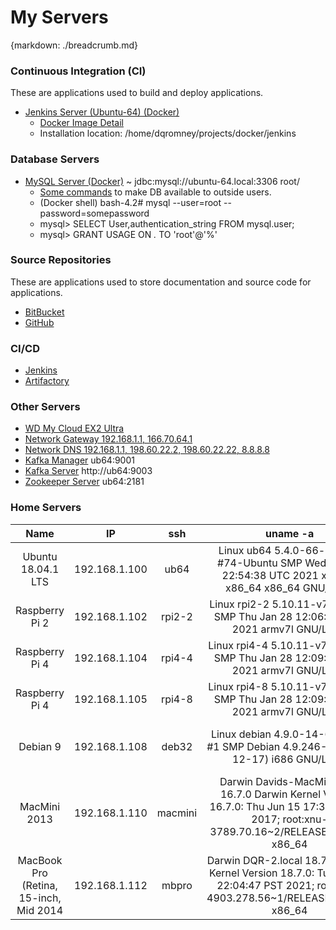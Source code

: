 # My Servers
{markdown: ./breadcrumb.md}

### Continuous Integration (CI)
These are applications used to build and deploy applications.
* [Jenkins Server (Ubuntu-64) (Docker)](http://ub64:8080/)
    * [Docker Image Detail](https://hub.docker.com/_/jenkins/)
    * Installation location: /home/dqromney/projects/docker/jenkins

### Database Servers

* [MySQL Server (Docker)](jdbc:mysql://ub4:3306) ~ jdbc:mysql://ubuntu-64.local:3306 root/
    * [Some commands](https://github.com/docker-library/mysql/issues/230) to make DB available to outside users.
    * (Docker shell) bash-4.2# mysql --user=root --password=somepassword
    *  mysql> SELECT User,authentication_string FROM mysql.user;
    *  mysql> GRANT USAGE ON *.* TO 'root'@'%'

### Source Repositories

These are applications used to store documentation and source code for applications.

* [BitBucket](https://bitbucket.org)
* [GitHub](https:/github.com)

### CI/CD
* [Jenkins](http://ub64:8080/)
* [Artifactory](http://ub64:8081)

### Other Servers
* [WD My Cloud EX2 Ultra](http://mycloudex2ultra/)
* [Network Gateway 192.168.1.1, 166.70.64.1](192.168.1.1)
* [Network DNS 192.168.1.1, 198.60.22.2, 198.60.22.22, 8.8.8.8](192.168.1.1)
* [Kafka Manager](http://ub64:9001) ub64:9001
* [Kafka Server](http://ub64:9003) http://ub64:9003
* [Zookeeper Server](http://ub64:2181) ub64:2181


### Home Servers
| Name  | IP  | ssh  | uname -a  | Description  |
|:-:|:-:|:-:|:-:|:-:|
| Ubuntu 18.04.1 LTS | 192.168.1.100 | ub64 | Linux ub64 5.4.0-66-generic #74-Ubuntu SMP Wed Jan 27 22:54:38 UTC 2021 x86_64 x86_64 x86_64 GNU/Linux | 64-bit 16 GB with 2 TB onboard storage  |
| Raspberry Pi 2 | 192.168.1.102 | rpi2-2 | Linux rpi2-2 5.10.11-v7+ #1399 SMP Thu Jan 28 12:06:05 GMT 2021 armv7l GNU/Linux | 64-bit 2 GB  |
| Raspberry Pi 4 | 192.168.1.104 | rpi4-4 | Linux rpi4-4 5.10.11-v7l+ #1399 SMP Thu Jan 28 12:09:48 GMT 2021 armv7l GNU/Linux  | 64-bit 4 GB  |
| Raspberry Pi 4 | 192.168.1.105 | rpi4-8 | Linux rpi4-8 5.10.11-v7l+ #1399 SMP Thu Jan 28 12:09:48 GMT 2021 armv7l GNU/Linux  | 64-bit 8 GB  |
| Debian 9 | 192.168.1.108 | deb32  | Linux debian 4.9.0-14-686-pae #1 SMP Debian 4.9.246-2 (2020-12-17) i686 GNU/Linux | 32 bit 16 GB with 1 TB onboard storage  |
| MacMini 2013 | 192.168.1.110  | macmini  | Darwin Davids-MacMini.local 16.7.0 Darwin Kernel Version 16.7.0: Thu Jun 15 17:36:27 PDT 2017; root:xnu-3789.70.16~2/RELEASE_X86_64 x86_64 | i7 4GB, 1TB storage  |
| MacBook Pro (Retina, 15-inch, Mid 2014 | 192.168.1.112 | mbpro | Darwin DQR-2.local 18.7.0 Darwin Kernel Version 18.7.0: Tue Jan 12 22:04:47 PST 2021; root:xnu-4903.278.56~1/RELEASE_X86_64 x86_64 | 2.8 GHz Intel Core i7 |
